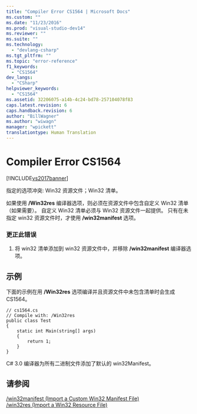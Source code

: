 ```yaml
---
title: "Compiler Error CS1564 | Microsoft Docs"
ms.custom: ""
ms.date: "11/23/2016"
ms.prod: "visual-studio-dev14"
ms.reviewer: ""
ms.suite: ""
ms.technology: 
  - "devlang-csharp"
ms.tgt_pltfrm: ""
ms.topic: "error-reference"
f1_keywords: 
  - "CS1564"
dev_langs: 
  - "CSharp"
helpviewer_keywords: 
  - "CS1564"
ms.assetid: 32206075-a14b-4c24-bd78-257104078f83
caps.latest.revision: 6
caps.handback.revision: 6
author: "BillWagner"
ms.author: "wiwagn"
manager: "wpickett"
translationtype: Human Translation
---
```

# Compiler Error CS1564
[!INCLUDE[vs2017banner](../../../csharp/includes/vs2017banner.md)]

指定的选项冲突: Win32 资源文件；Win32 清单。  
  
 如果使用 **\/Win32res** 编译器选项，则必须在资源文件中包含自定义 Win32 清单（如果需要）。  自定义 Win32 清单必须与 Win32 资源文件一起提供。  只有在未指定 win32 资源文件时，才使用 **\/win32manifest** 选项。  
  
### 更正此错误  
  
1.  将 win32 清单添加到 win32 资源文件中，并移除 **\/win32manifest** 编译器选项。  
  
## 示例  
 下面的示例在用 **\/Win32res** 选项编译并且资源文件中未包含清单时会生成 CS1564。  
  
```  
// cs1564.cs  
// Compile with: /Win32res  
public class Test  
{  
    static int Main(string[] args)  
    {  
        return 1;  
    }  
}  
```  
  
 C\# 3.0 编译器为所有二进制文件添加了默认的 win32Manifest。  
  
## 请参阅  
 [\/win32manifest \(Import a Custom Win32 Manifest File\)](../../../csharp/language-reference/compiler-options/win32manifest-compiler-option.md)   
 [\/win32res \(Import a Win32 Resource File\)](../../../csharp/language-reference/compiler-options/win32res-compiler-option.md)
